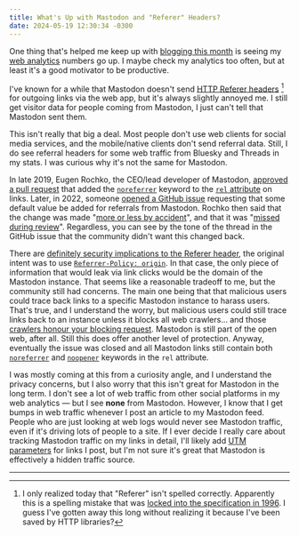 ```yaml
---
title: What's Up with Mastodon and "Referer" Headers?
date: 2024-05-19 12:30:34 -0300
---
```


One thing that's helped me keep up with [blogging this month](https://anderegg.ca/2024/05/02/weblog-posting-month-2024) is seeing my [web analytics](https://anderegg.ca/2023/12/14/switching-from-plausible-to-tinylytics) numbers go up. I maybe check my analytics too often, but at least it's a good motivator to be productive.

I've known for a while that Mastodon doesn't send [HTTP Referer headers](https://developer.mozilla.org/en-US/docs/Web/HTTP/Headers/Referer) [^1] for outgoing links via the web app, but it's always slightly annoyed me. I still get visitor data for people coming from Mastodon, I just can't tell that Mastodon sent them.

This isn't really that big a deal. Most people don't use web clients for social media services, and the mobile/native clients don't send referral data. Still, I do see referral headers for some web traffic from Bluesky and Threads in my stats. I was curious why it's not the same for Mastodon.

In late 2019, Eugen Rochko, the CEO/lead developer of Mastodon, [approved a pull request](https://github.com/mastodon/mastodon/pull/12202) that added the [`noreferrer`](https://developer.mozilla.org/en-US/docs/Web/HTML/Attributes/rel/noreferrer) keyword to the [`rel` attribute](https://developer.mozilla.org/en-US/docs/Web/HTML/Attributes/rel) on links. Later, in 2022, someone [opened a GitHub issue](https://github.com/mastodon/mastodon/issues/21795) requesting that some default value be added for referrals from Mastodon. Rochko then said that the change was made "[more or less by accident](https://github.com/mastodon/mastodon/issues/21795#issuecomment-1329273504)", and that it was "[missed during review](https://github.com/mastodon/mastodon/issues/21795#issuecomment-1374680597)". Regardless, you can see by the tone of the thread in the GitHub issue that the community didn't want this changed back.

There are [definitely security implications to the Referer header](https://developer.mozilla.org/en-US/docs/Web/Security/Referer_header:_privacy_and_security_concerns), the original intent was to use [`Referrer-Policy: origin`](https://developer.mozilla.org/en-US/docs/Web/HTTP/Headers/Referrer-Policy#origin). In that case, the only piece of information that would leak via link clicks would be the domain of the Mastodon instance. That seems like a reasonable tradeoff to me, but the community still had concerns. The main one being that that malicious users could trace back links to a specific Mastodon instance to harass users. That's true, and I understand the worry, but malicious users could still trace links back to an instance unless it blocks all web crawlers… and those [crawlers honour your blocking request](https://developers.google.com/search/docs/crawling-indexing/robots/intro#understand-the-limitations-of-a-robots.txt-file). Mastodon is still part of the open web, after all. Still this does offer another level of protection. Anyway, eventually the issue was closed and all Mastodon links still contain both [`noreferrer`](https://developer.mozilla.org/en-US/docs/Web/HTML/Attributes/rel/noreferrer) and [`noopener`](https://developer.mozilla.org/en-US/docs/Web/HTML/Attributes/rel/noopener) keywords in the `rel` attribute.

I was mostly coming at this from a curiosity angle, and I understand the privacy concerns, but I also worry that this isn't great for Mastodon in the long term. I don't see a lot of web traffic from other social platforms in my web analytics — but I see **none** from Mastodon. However, I know that I get bumps in web traffic whenever I post an article to my Mastodon feed. People who are just looking at web logs would never see Mastodon traffic, even if it's driving lots of people to a site. If I ever decide I really care about tracking Mastodon traffic on my links in detail, I'll likely add [UTM parameters](https://en.wikipedia.org/wiki/UTM_parameters) for links I post, but I'm not sure it's great that Mastodon is effectively a hidden traffic source.

---

[^1]: I only realized today that "Referer" isn't spelled correctly. Apparently this is a spelling mistake that was [locked into the specification in 1996](https://en.wikipedia.org/wiki/HTTP_referer#Etymology). I guess I've gotten away this long without realizing it because I've been saved by HTTP libraries?
